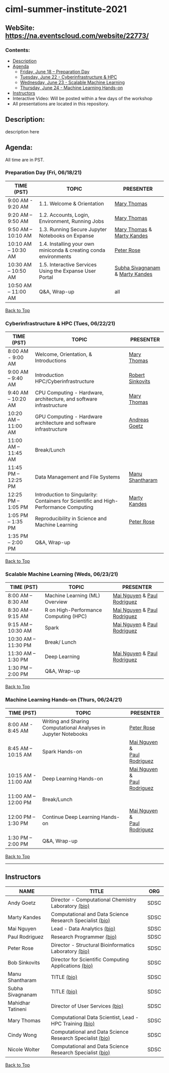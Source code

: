 # ciml-summer-institute-2021

## WebSite:  https://na.eventscloud.com/website/22773/

### <a name="top">**Contents:**
* [Description](#description)
* [Agenda](#agenda)
  * [Friday, June 18 – Preparation Day](#agenda-prep)
  * [Tuesday, June 22 - Cyberinfrastructure & HPC](#agenda-ci-hpc)
  * [Wednesday, June 23 - Scalable Machine Learning](#agenda-scalable-ml)
  * [Thursday, June 24 - Machine Learning Hands-on](#agenda-hands-on)
* [Instructors](#instructors)
* Interactive Video: Will be posted within a few days of the workshop
* All presentations are located in this repository.

## Description:<a name="description"></a>
description here

## Agenda:<a name="agenda"></a>
All time are in PST.

### Preparation Day (Fri, 06/18/21) <a name="agenda-prep"></a>
| **TIME (PST)**       |   **TOPIC** | **PRESENTER** |
| -------------------- |  ----------- | ----------- |
| 9:00 AM - 9:20 AM	   |  1.1. Welcome & Orientation | [Mary Thomas](#thomas)   |
| 9:20 AM – 9:50 AM	   |  1.2. Accounts, Login, Environment, Running Jobs  | [Mary Thomas](#thomas)  |
| 9:50 AM – 10:10 AM   |  1.3. Running Secure Jupyter Notebooks on Expanse| [Mary Thomas](#thomas) & [Marty Kandes](#kandes) |
| 10:10 AM – 10:30 AM  |  1.4. Installing your own miniconda & creating conda environments  | [Peter Rose](#tbd) |
| 10:30 AM – 10:50 AM	 |  1.5. Interactive Services Using the Expanse User Portal  | [Subha Sivagnanam](#sivagnanam) & [Marty Kandes](#kandes) |
| 10:50 AM – 11:00 AM	 |  Q&A, Wrap-up  | all |

[Back to Top](#top)

### Cyberinfrastructure & HPC (Tues, 06/22/21)<a name="agenda-ci-hpc"></a>
| **TIME (PST)**       | **TOPIC** | **PRESENTER** |
| -------------------- | ----------- | ----------- |
| 8:00 AM - 9:00 AM    | 	Welcome, Orientation, & Introductions |  [Mary Thomas](#thomas)  |
| 9:00 AM – 9:40 AM	   | Introduction HPC/Cyberinfrastructure   | [Robert Sinkovits](#sinkovit) |
| 9:40 AM – 10:20 AM   | 	CPU Computing - Hardware, architecture, and software infrastructure  | [Mary Thomas](#thomas) |
| 10:20 AM – 11:00 AM	 | GPU Computing - Hardware architecture and software infrastructure | [Andreas Goetz](#goetz) |
| 11:00 AM – 11:45 AM  | Break/Lunch |    |
| 11:45 PM – 12:25 PM | Data Management and File Systems  | [Manu Shantharam](#shantharam) |
| 12:25 PM – 1:05 PM  | Introduction to Singularity: Containers for Scientific and High-Performance Computing  | [Marty Kandes](#kandes)  |
| 1:05 PM – 1:35 PM | Reproducibility in Science and Machine Learning | [Peter Rose](#rose) |
| 1:35 PM – 2:00 PM | 	Q&A, Wrap-up  |      |

[Back to Top](#top)

### Scalable Machine Learning (Weds, 06/23/21)<a name="agenda-scalable-ml"></a>
| **TIME (PST)**       | **TOPIC** | **PRESENTER** |
| -------------------- | ----------- | ----------- |
| 8:00 AM – 8:30 AM	   | Machine Learning (ML) Overview | [Mai Nguyen](#nguyen) & [Paul Rodriguez](#rodriguez) |
| 8:30 AM – 9:15 AM  | 	R on High-Performance Computing (HPC) | [Mai Nguyen](#nguyen) & [Paul Rodriguez](#rodriguez) |
| 9:15 AM – 10:30 AM | 	Spark | [Mai Nguyen](#nguyen) & [Paul Rodriguez](#rodriguez) |
| 10:30 AM – 11:30 PM  |  Break/ Lunch |  |
| 11:30 AM – 1:30 PM 	 | Deep Learning  | [Mai Nguyen](#nguyen) & [Paul Rodriguez](#rodriguez) |
| 1:30 PM – 2:00 PM  | 	Q&A, Wrap-up  |  |

[Back to Top](#top)

### Machine Learning Hands-on (Thurs, 06/24/21)<a name="agenda-hands-on"></a>
| **TIME (PST)** | **TOPIC** | **PRESENTER** |
| -------------------- | ----------- | ----------- |
| 8:00 AM - 8:45 AM	 | Writing and Sharing Computational Analyses in Jupyter Notebooks  | [Peter Rose](#rose)  |
| 8:45 AM – 10:15 AM  |  Spark Hands-on | [Mai Nguyen](#nguyen) &<br> [Paul Rodriguez](#rodriguez)  |
| 10:15 AM - 11:00 AM	 | Deep Learning Hands-on  | [Mai Nguyen](#nguyen) &<br> [Paul Rodriguez](#rodriguez)  |
| 11:00 AM – 12:00 PM  |  Break/Lunch
| 12:00 PM – 1:30 PM  | Continue Deep Learning Hands-on  | [Mai Nguyen](#nguyen) &<br> [Paul Rodriguez](#rodriguez) |
| 1:30 PM – 2:00 PM  | 	Q&A, Wrap-up  |  |

[Back to Top](#top)

<hr>

## Instructors<a name="instructors"></a>

| **NAME** | **TITLE** | **ORG** |
| ---------------------------------- | ----------- | ----------- |
| Andy Goetz<a name="goetz"></a>  |  Director -  Computational Chemistry Laboratory [(bio)](https://www.sdsc.edu/research/researcher_spotlight/goetz_andreas.html) |  SDSC |
| Marty Kandes<a name="kandes"></a>  |  Computational and Data Science Research Specialist [(bio)](https://www.linkedin.com/in/marty-kandes-b53a34144/) |  SDSC |
| Mai Nguyen<a name="nguyen"></a>  |  Lead -  Data Analytics [(bio)](https://www.sdsc.edu/research/researcher_spotlight/nguyen_mai.html) |  SDSC |
| Paul Rodriguez<a name="rodriguez"></a>  |  Research Programmer [(bio)](https://www.coursera.org/instructor/~13847302) |  SDSC |
| Peter Rose<a name="rose"></a>  |  Director -  Structural Bioinformatics Laboratory [(bio)](https://www.sdsc.edu/research/researcher_spotlight/rose_peter.html) |  SDSC |
| Bob Sinkovits<a name="sinkovits"></a>  | Director for Scientific Computing Applications [(bio)](https://www.sdsc.edu/research/researcher_spotlight/sinkovits_robert.html) | SDSC|
| Manu Shantharam <a name="shantharam"></a> | TITLE [(bio)](TBD) | SDSC |
| Subha Sivagnanam  <a name="sivagnanam"></a> | TITLE [(bio)](http://users.sdsc.edu/~sivagnan/) | SDSC |
| Mahidhar Tatineni<a name="tatineni"></a> | Director of User Services [(bio)](https://www.sdsc.edu/research/researcher_spotlight/tatineni_mahidhar.html)   | SDSC |
| Mary Thomas<a name="thomas"></a>  | Computational Data Scientist, Lead -  HPC Training  [(bio)]( https://www.sdsc.edu/research/researcher_spotlight/thomas_mary.html)| SDSC |
| Cindy Wong | Computational and Data Science Research Specialist [(bio)](https://www.linkedin.com/in/nicole-wolter-bbb94a3/)| SDSC |
| Nicole Wolter | Computational and Data Science Research Specialist [(bio)](https://www.linkedin.com/in/nicole-wolter-bbb94a3/)| SDSC |

[Back to Top](#top)
